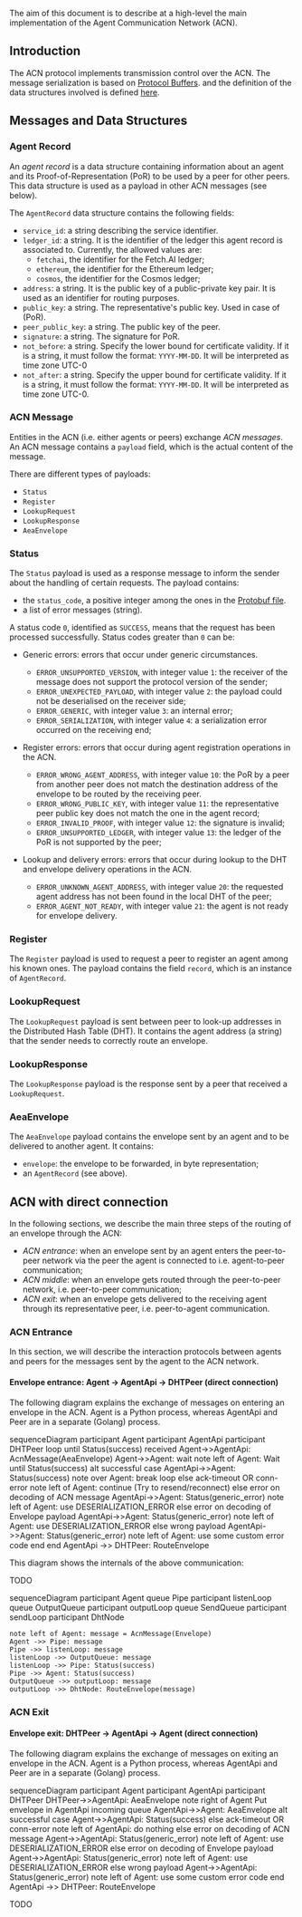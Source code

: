 
The aim of this document is to describe at a high-level
the main implementation of the Agent Communication Network (ACN).

## Introduction

The ACN protocol implements transmission control over the ACN.
The message serialization is based on 
<a href="https://developers.google.com/protocol-buffers" target="_blank">Protocol Buffers</a>.
and the definition of the data structures involved is defined
<a href="https://github.com/fetchai/agents-aea/blob/develop/libs/go/libp2p_node/acn/acn_message.proto" target="_blank">here</a>.

## Messages and Data Structures

### Agent Record

An _agent record_ is a data structure containing information about an
agent and its Proof-of-Representation (PoR) to be used by a peer for other peers.
This data structure is used as a payload in other ACN messages (see below).

The `AgentRecord` data structure contains the following fields:
- `service_id`: a string describing the service identifier.
- `ledger_id`: a string. It is the identifier of the ledger 
    this agent record is associated to.
    Currently, the allowed values are:
    - `fetchai`, the identifier for the Fetch.AI ledger;
    - `ethereum`, the identifier for the Ethereum ledger;
    - `cosmos`, the identifier for the Cosmos ledger;
- `address`: a string. It is the public key of a public-private key pair.
    It is used as an identifier for routing purposes.
- `public_key`: a string. The representative's public key. Used in case of (PoR).
- `peer_public_key`: a string. The public key of the peer.
- `signature`: a string. The signature for PoR.
- `not_before`: a string. Specify the lower bound for certificate validity.
    If it is a string, it must follow the format: `YYYY-MM-DD`. It will be interpreted as time zone UTC-0
- `not_after`: a string. Specify the upper bound for certificate validity. 
    If it is a string, it must follow the format: `YYYY-MM-DD`. It will be interpreted as time zone UTC-0.


### ACN Message

Entities in the ACN (i.e. either agents or peers) exchange _ACN messages_.
An ACN message contains a `payload` field,
which is the actual content of the message.

There are different types of payloads:

- `Status`
- `Register`
- `LookupRequest`
- `LookupResponse`
- `AeaEnvelope`

### Status

The `Status` payload is used as a response message to inform 
the sender about the handling of certain requests.
The payload contains:

- the `status_code`, a positive integer among the ones in the 
  <a href="https://github.com/fetchai/agents-aea/blob/develop/libs/go/libp2p_node/acn/acn_message.proto" target="_blank">Protobuf file</a>.
- a list of error messages (string).

A status code `0`, identified as `SUCCESS`, 
means that the request has been processed successfully.
Status codes greater than `0` can be:

- Generic errors: errors that occur under generic circumstances.

    - `ERROR_UNSUPPORTED_VERSION`, with integer value `1`: the receiver of the message
         does not support the protocol version of the sender;
    - `ERROR_UNEXPECTED_PAYLOAD`, with integer value `2`: the payload could not be
         deserialised on the receiver side;
    - `ERROR_GENERIC`, with integer value `3`: an internal error;
    - `ERROR_SERIALIZATION`, with integer value `4`: a serialization error occurred
         on the receiving end;

- Register errors: errors that occur during agent registration operations in the ACN. 

    - `ERROR_WRONG_AGENT_ADDRESS`, with integer value `10`:
         the PoR by a peer from another peer does not match the destination address of
         the envelope to be routed by the receiving peer.
    - `ERROR_WRONG_PUBLIC_KEY`, with integer value `11`: the
         representative peer public key does not match the one in the agent record;
    - `ERROR_INVALID_PROOF`, with integer value `12`: the signature is invalid;
    - `ERROR_UNSUPPORTED_LEDGER`, with integer value `13`: the ledger of the PoR is not supported by the peer;

- Lookup and delivery errors: errors that occur during lookup to the DHT and envelope delivery operations in the ACN.
  
    - `ERROR_UNKNOWN_AGENT_ADDRESS`, with integer value `20`: the requested agent address has not been found in the local DHT of the peer;
    - `ERROR_AGENT_NOT_READY`, with integer value `21`: the agent is not ready for envelope delivery.


### Register

The `Register` payload is used to request a peer to register an agent among his known ones.
The payload contains the field `record`, which is an instance of `AgentRecord`.

### LookupRequest

The `LookupRequest` payload is sent between peer to look-up addresses in the Distributed Hash Table (DHT).
It contains the agent address (a string) that the sender needs to correctly route an envelope.

### LookupResponse

The `LookupResponse` payload is the response sent by a peer that received a `LookupRequest`.

### AeaEnvelope

The `AeaEnvelope` payload contains the envelope sent by an agent and to be delivered to another agent.
It contains:

- `envelope`: the envelope to be forwarded, in byte representation;
- an `AgentRecord` (see above).


## ACN with direct connection

In the following sections, we describe the main three steps of the routing
of an envelope through the ACN:

- _ACN entrance_: when an envelope sent by an agent enters 
  the peer-to-peer network via the peer the agent is connected to
  i.e. agent-to-peer communication;
- _ACN middle_: when an envelope gets routed through the peer-to-peer network,
  i.e. peer-to-peer communication;
- _ACN exit_: when an envelope gets delivered to the receiving agent
  through its representative peer, i.e. peer-to-agent communication.
  

### ACN Entrance

In this section, we will describe the interaction protocols between agents and peers 
for the messages sent by the agent to the ACN network.

#### Envelope entrance: Agent -> AgentApi -> DHTPeer (direct connection)

The following diagram explains the exchange of messages on entering an envelope in the ACN.
Agent is a Python process, whereas AgentApi and Peer are in a separate (Golang) process.

<div class="mermaid">
    sequenceDiagram
        participant Agent
        participant AgentApi
        participant DHTPeer
        loop until Status(success) received
            Agent->>AgentApi: AcnMessage(AeaEnvelope)
            Agent->>Agent: wait
            note left of Agent: Wait until Status(success)
            alt successful case
                AgentApi->>Agent: Status(success)
                note over Agent: break loop
            else ack-timeout OR conn-error
                note left of Agent: continue (Try to resend/reconnect)
            else error on decoding of ACN message
                AgentApi->>Agent: Status(generic_error)
                note left of Agent: use DESERIALIZATION_ERROR
            else error on decoding of Envelope payload
                AgentApi->>Agent: Status(generic_error)
                note left of Agent: use DESERIALIZATION_ERROR
            else wrong payload
                AgentApi->>Agent: Status(generic_error)
                note left of Agent: use some custom error code
            end
        end
        AgentApi ->> DHTPeer: RouteEnvelope
</div>


This diagram shows the internals of the above communication:

TODO
<div class="mermaid">
sequenceDiagram
    participant Agent
    queue Pipe
    participant listenLoop
    queue OutputQueue
    participant outputLoop
    queue SendQueue
    participant sendLoop
    participant DhtNode

    note left of Agent: message = AcnMessage(Envelope)
    Agent ->> Pipe: message
    Pipe ->> listenLoop: message
    listenLoop ->> OutputQueue: message
    listenLoop ->> Pipe: Status(success)
    Pipe ->> Agent: Status(success)
    OutputQueue ->> outputLoop: message
    outputLoop ->> DhtNode: RouteEnvelope(message)
</div>


### ACN Exit

#### Envelope exit: DHTPeer -> AgentApi -> Agent (direct connection)

The following diagram explains the exchange of messages on exiting an envelope in the ACN.
Agent is a Python process, whereas AgentApi and Peer are in a separate (Golang) process.


<div class="mermaid">
sequenceDiagram
    participant Agent
    participant AgentApi
    participant DHTPeer
    DHTPeer->>AgentApi: AeaEnvelope
    note right of Agent Put envelope in AgentApi incoming queue
    AgentApi->>Agent: AeaEnvelope
    alt successful case
        Agent->>AgentApi: Status(success)
    else ack-timeout OR conn-error
        note left of AgentApi: do nothing
    else error on decoding of ACN message
        Agent->>AgentApi: Status(generic_error)
        note left of Agent: use DESERIALIZATION_ERROR
    else error on decoding of Envelope payload
        Agent->>AgentApi: Status(generic_error)
        note left of Agent: use DESERIALIZATION_ERROR
    else wrong payload
        Agent->>AgentApi: Status(generic_error)
        note left of Agent: use some custom error code
    end
    AgentApi ->> DHTPeer: RouteEnvelope
</div>

TODO